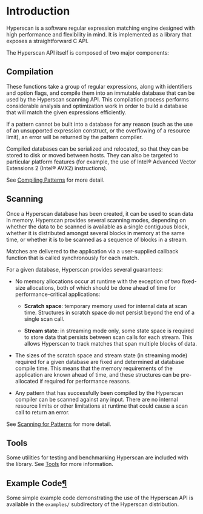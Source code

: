 # Introduction

Hyperscan is a software regular expression matching engine designed with
high performance and flexibility in mind. It is implemented as a library that
exposes a straightforward C API.

The Hyperscan API itself is composed of two major components:

## Compilation

These functions take a group of regular expressions, along with identifiers and
option flags, and compile them into an immutable database that can be used by
the Hyperscan scanning API. This compilation process performs considerable
analysis and optimization work in order to build a database that will match the
given expressions efficiently.

If a pattern cannot be built into a database for any reason (such as the use of
an unsupported expression construct, or the overflowing of a resource limit),
an error will be returned by the pattern compiler.

Compiled databases can be serialized and relocated, so that they can be stored
to disk or moved between hosts. They can also be targeted to particular
platform features (for example, the use of Intel® Advanced Vector Extensions
2 (Intel® AVX2) instructions).

See [Compiling Patterns](http://intel.github.io/hyperscan/dev-reference/compilation.html#compilation) for more detail.

## Scanning

Once a Hyperscan database has been created, it can be used to scan data in
memory. Hyperscan provides several scanning modes, depending on whether the
data to be scanned is available as a single contiguous block, whether it is
distributed amongst several blocks in memory at the same time, or whether it is
to be scanned as a sequence of blocks in a stream.

Matches are delivered to the application via a user-supplied callback function
that is called synchronously for each match.

For a given database, Hyperscan provides several guarantees:

- No memory allocations occur at runtime with the exception of two
  fixed-size allocations, both of which should be done ahead of time for
  performance-critical applications:
  
  - **Scratch space**: temporary memory used for internal data at scan time.
    Structures in scratch space do not persist beyond the end of a single scan
    call.
  
  - **Stream state**: in streaming mode only, some state space is required to
    store data that persists between scan calls for each stream. This allows
    Hyperscan to track matches that span multiple blocks of data.

- The sizes of the scratch space and stream state (in streaming mode) required
  for a given database are fixed and determined at database compile time. This
  means that the memory requirements of the application are known ahead of
  time, and these structures can be pre-allocated if required for performance
  reasons.

- Any pattern that has successfully been compiled by the Hyperscan compiler can
  be scanned against any input. There are no internal resource limits or other
  limitations at runtime that could cause a scan call to return an error.

See [Scanning for Patterns](http://intel.github.io/hyperscan/dev-reference/runtime.html#runtime) for more detail.

## Tools

Some utilities for testing and benchmarking Hyperscan are included with the
library. See [Tools](http://intel.github.io/hyperscan/dev-reference/tools.html#tools) for more information.

## Example Code[¶](http://intel.github.io/hyperscan/dev-reference/intro.html#example-code "Permalink to this headline")

Some simple example code demonstrating the use of the Hyperscan API is
available in the `examples/` subdirectory of the Hyperscan distribution.
